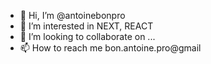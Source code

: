 - 👋 Hi, I’m @antoinebonpro
- 👀 I’m interested in NEXT, REACT
- 💞️ I’m looking to collaborate on ...
- 📫 How to reach me bon.antoine.pro@gmail

<!---
antoinebonpro/antoinebonpro is a ✨ special ✨ repository because its `README.md` (this file) appears on your GitHub profile.
You can click the Preview link to take a look at your changes.
--->
